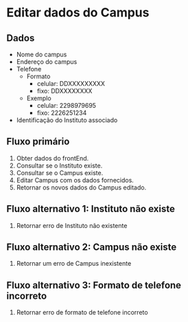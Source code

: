 # Editar dados do Campus

## Dados
* Nome do campus
* Endereço do campus
* Telefone
  * Formato
    * celular: DDXXXXXXXXX
    * fixo: DDXXXXXXXX
  * Exemplo
    * celular: 2298979695
    * fixo: 2226251234
* Identificação do Instituto associado



## Fluxo primário
1. Obter dados do frontEnd.
1. Consultar se o Instituto existe.
1. Consultar se o Campus existe.
1. Editar Campus com os dados fornecidos.
1. Retornar os novos dados do Campus editado.

## Fluxo alternativo 1: Instituto não existe
1. Retornar erro de Instituto não existente

## Fluxo alternativo 2: Campus não existe
1. Retornar um erro de Campus inexistente

## Fluxo alternativo 3: Formato de telefone incorreto
1. Retornar erro de formato de telefone incorreto
